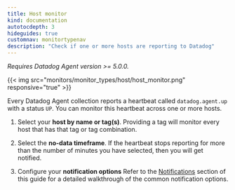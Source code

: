 ```yaml
---
title: Host monitor
kind: documentation
autotocdepth: 3
hideguides: true
customnav: monitortypenav
description: "Check if one or more hosts are reporting to Datadog"
---
```


*Requires Datadog Agent version >= 5.0.0.*

{{< img src="monitors/monitor_types/host/host_monitor.png" responsive="true" >}}

Every Datadog Agent collection reports a heartbeat called `datadog.agent.up`
with a status `UP`. You can monitor this heartbeat across one or more hosts.

1. Select your **host by name or tag(s)**. Providing a tag will monitor every
   host that has that tag or tag combination.

2. Select the **no-data timeframe**. If the heartbeat stops reporting for more
   than the number of minutes you have selected, then you will get notified.

3. Configure your **notification options** Refer to the
   [Notifications](monitors/notifications) section of this guide for a detailed
   walkthrough of the common notification options.
